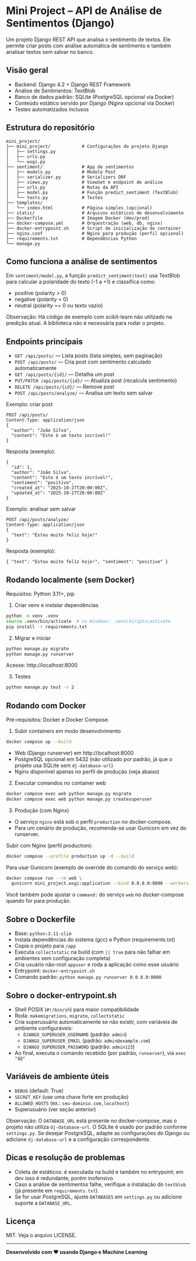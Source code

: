 # Mini Project – API de Análise de Sentimentos (Django)

Um projeto Django REST API que analisa o sentimento de textos. Ele permite criar posts com análise automática de sentimento e também analisar textos sem salvar no banco.

## Visão geral

- Backend: Django 4.2 + Django REST Framework
- Análise de Sentimentos: TextBlob
- Banco de dados padrão: SQLite (PostgreSQL opcional via Docker)
- Conteúdo estático servido por Django (Nginx opcional via Docker)
- Testes automatizados inclusos

## Estrutura do repositório

```
mini_project/
├── mini_project/            # Configurações do projeto Django
│   ├── settings.py
│   ├── urls.py
│   └── wsgi.py
├── sentiment/               # App de sentimentos
│   ├── models.py            # Modelo Post
│   ├── serializer.py        # Serializers DRF
│   ├── views.py             # ViewSet e endpoint de análise
│   ├── urls.py              # Rotas da API
│   ├── model.py             # Função predict_sentiment (TextBlob)
│   └── tests.py             # Testes
├── templates/
│   └── index.html           # Página simples (opcional)
├── static/                  # Arquivos estáticos de desenvolvimento
├── Dockerfile               # Imagem Docker (dev/prod)
├── docker-compose.yml       # Orquestração (web, db, nginx)
├── docker-entrypoint.sh     # Script de inicialização do container
├── nginx.conf               # Nginx para produção (perfil opcional)
├── requirements.txt         # Dependências Python
└── manage.py
```

## Como funciona a análise de sentimentos

Em `sentiment/model.py`, a função `predict_sentiment(text)` usa TextBlob para calcular a polaridade do texto (-1 a +1) e classifica como:
- positive (polarity > 0)
- negative (polarity < 0)
- neutral (polarity == 0 ou texto vazio)

Observação: Há código de exemplo com scikit-learn não utilizado na predição atual. A biblioteca não é necessária para rodar o projeto.

## Endpoints principais

- `GET /api/posts/` — Lista posts (lista simples, sem paginação)
- `POST /api/posts/` — Cria post com sentimento calculado automaticamente
- `GET /api/posts/{id}/` — Detalha um post
- `PUT/PATCH /api/posts/{id}/` — Atualiza post (recalcula sentimento)
- `DELETE /api/posts/{id}/` — Remove post
- `POST /api/posts/analyze/` — Analisa um texto sem salvar

Exemplo: criar post
```
POST /api/posts/
Content-Type: application/json
{
  "author": "João Silva",
  "content": "Este é um texto incrível!"
}
```
Resposta (exemplo):
```
{
  "id": 1,
  "author": "João Silva",
  "content": "Este é um texto incrível!",
  "sentiment": "positive",
  "created_at": "2025-10-27T20:00:00Z",
  "updated_at": "2025-10-27T20:00:00Z"
}
```

Exemplo: analisar sem salvar
```
POST /api/posts/analyze/
Content-Type: application/json
{
  "text": "Estou muito feliz hoje!"
}
```
Resposta (exemplo):
```
{ "text": "Estou muito feliz hoje!", "sentiment": "positive" }
```

## Rodando localmente (sem Docker)

Requisitos: Python 3.11+, pip

1) Criar venv e instalar dependências
```bash
python -m venv .venv
source .venv/bin/activate  # no Windows: .venv\Scripts\activate
pip install -r requirements.txt
```

2) Migrar e iniciar
```bash
python manage.py migrate
python manage.py runserver
```
Acesse: http://localhost:8000

3) Testes
```bash
python manage.py test -v 2
```

## Rodando com Docker

Pré-requisitos: Docker e Docker Compose.

1) Subir containers em modo desenvolvimento
```bash
docker compose up --build
```
- Web (Django runserver) em http://localhost:8000
- PostgreSQL opcional em 5432 (não utilizado por padrão, já que o projeto usa SQLite sem `dj-database-url`)
- Nginx disponível apenas no perfil de produção (veja abaixo)

2) Executar comandos no container web
```bash
docker compose exec web python manage.py migrate
docker compose exec web python manage.py createsuperuser
```

3) Produção (com Nginx)
- O serviço `nginx` está sob o perfil `production` no docker-compose.
- Para um cenário de produção, recomenda-se usar Gunicorn em vez do runserver.

Subir com Nginx (perfil production):
```bash
docker compose --profile production up -d --build
```
Para usar Gunicorn (exemplo de override do comando do serviço web):
```bash
docker compose run --rm web \
  gunicorn mini_project.wsgi:application --bind 0.0.0.0:8000 --workers 3
```
Você também pode ajustar o `command:` do serviço `web` no docker-compose quando for para produção.

## Sobre o Dockerfile

- Base: `python:3.11-slim`
- Instala dependências do sistema (gcc) e Python (requirements.txt)
- Copia o projeto para `/app`
- Executa `collectstatic` na build (com `|| true` para não falhar em ambientes sem configuração completa)
- Cria usuário não-root `appuser` e roda a aplicação como esse usuário
- Entrypoint: `docker-entrypoint.sh`
- Comando padrão: `python manage.py runserver 0.0.0.0:8000`

## Sobre o docker-entrypoint.sh

- Shell POSIX (`#!/bin/sh`) para maior compatibilidade
- Roda: `makemigrations`, `migrate`, `collectstatic`
- Cria superusuário automaticamente se não existir, com variáveis de ambiente configuráveis:
  - `DJANGO_SUPERUSER_USERNAME` (padrão: `admin`)
  - `DJANGO_SUPERUSER_EMAIL` (padrão: `admin@example.com`)
  - `DJANGO_SUPERUSER_PASSWORD` (padrão: `admin123`)
- Ao final, executa o comando recebido (por padrão, `runserver`), via `exec "$@"`

## Variáveis de ambiente úteis

- `DEBUG` (default: True)
- `SECRET_KEY` (use uma chave forte em produção)
- `ALLOWED_HOSTS` (ex.: `seu-dominio.com,localhost`)
- Superusuário (ver seção anterior)

Observação: O `DATABASE_URL` está presente no docker-compose, mas o projeto não utiliza `dj-database-url`. O SQLite é usado por padrão conforme `settings.py`. Se desejar PostgreSQL, adapte as configurações do Django ou adicione `dj-database-url` e a configuração correspondente.

## Dicas e resolução de problemas

- Coleta de estáticos: é executada na build e também no entrypoint; em dev isso é redundante, porém inofensivo.
- Caso a análise de sentimentos falhe, verifique a instalação do `textblob` (já presente em `requirements.txt`).
- Se for usar PostgreSQL, ajuste `DATABASES` em `settings.py` ou adicione suporte a `DATABASE_URL`.

## Licença

MIT. Veja o arquivo LICENSE.

---

**Desenvolvido com ❤️ usando Django e Machine Learning**
